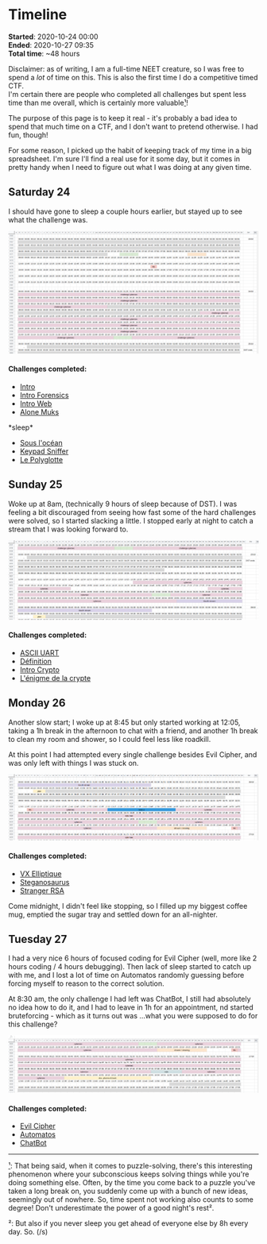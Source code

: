 Timeline
========

**Started**: 2020-10-24 00:00  
**Ended**:   2020-10-27 09:35  
**Total time**: ~48 hours

Disclaimer: as of writing, I am a full-time NEET creature, so I was free to spend a *lot* of time on this. This is also the first time I do a competitive timed CTF.  
I'm certain there are people who completed all challenges but spent less time than me overall, which is certainly more valuable<a name="1b">[¹](#1)</a>!

The purpose of this page is to keep it real - it's probably a bad idea to spend that much time on a CTF, and I don't want to pretend otherwise. I had fun, though!

For some reason, I picked up the habit of keeping track of my time in a big spreadsheet. I'm sure I'll find a real use for it some day, but it comes in pretty handy when I need to figure out what I was doing at any given time.

Saturday 24
-----------

I should have gone to sleep a couple hours earlier, but stayed up to see what the challenge was.

![friday/saturday](saturday.png)

#### Challenges completed:

* [Intro](../0_intro)
* [Intro Forensics](../0_intro_forensics)
* [Intro Web](../0_intro_web)
* [Alone Muks](../100_alone_muks)

\*sleep\*

* [Sous l'océan](../50_sous_l'océan)
* [Keypad Sniffer](../150_keypad_sniffer)
* [Le Polyglotte](../150_le_polyglotte)

Sunday 25
---------

Woke up at 8am, (technically 9 hours of sleep because of DST). I was feeling a bit discouraged from seeing how fast some of the hard challenges were solved, so I started slacking a little. I stopped early at night to catch a stream that I was looking forward to.

![sunday](sunday.png)

#### Challenges completed:

* [ASCII UART](../100_ascii_uart)
* [Définition](../50_définition)
* [Intro Crypto](../0_intro_crypto)
* [L'énigme de la crypte](../200_l'énigme_de_la_crypte)

Monday 26
---------

Another slow start; I woke up at 8:45 but only started working at 12:05, taking a 1h break in the afternoon to chat with a friend, and another 1h break to clean my room and shower, so I could feel less like roadkill.

At this point I had attempted every single challenge besides Evil Cipher, and was only left with things I was stuck on.

![monday](monday.png)

#### Challenges completed:

* [VX Elliptique](../250_vx_elliptique)
* [Steganosaurus](../400_steganosaurus)
* [Stranger RSA](../200_stranger_rsa)

Come midnight, I didn't feel like stopping, so I filled up my biggest coffee mug, emptied the sugar tray and settled down for an all-nighter.

Tuesday 27
----------

I had a very nice 6 hours of focused coding for Evil Cipher (well, more like 2 hours coding / 4 hours debugging). Then lack of sleep started to catch up with me, and I lost a lot of time on Automatos randomly guessing before forcing myself to reason to the correct solution.

At 8:30 am, the only challenge I had left was ChatBot, I still had absolutely no idea how to do it, and I had to leave in 1h for an appointment,  nd started bruteforcing - which as it turns out was ...what you were supposed to do for this challenge?

![tuesday](tuesday.png)

#### Challenges completed:

* [Evil Cipher](../400_evil_cipher)
* [Automatos](../300_automatos)
* [ChatBot](../100_chatbot)


----

<a name="1">[¹](#1b)</a>: That being said, when it comes to puzzle-solving, there's this interesting phenomenon where your subconscious keeps solving things while you're doing something else. Often, by the time you come back to a puzzle you've taken a long break on, you suddenly come up with a bunch of new ideas, seemingly out of nowhere. So, time spent not working also counts to some degree! Don't underestimate the power of a good night's rest².

²: But also if you never sleep you get ahead of everyone else by 8h every day. So. (/s)

